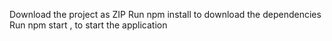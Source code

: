 Download the project as ZIP
Run npm install to download the dependencies
Run npm start , to start the application
